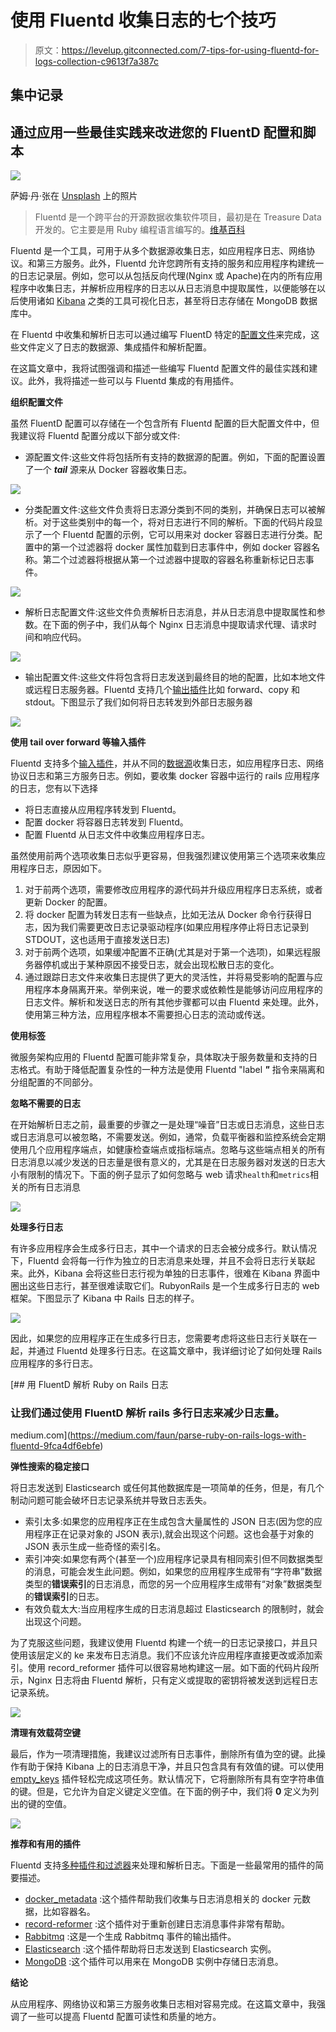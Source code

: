 # 使用 Fluentd 收集日志的七个技巧

> 原文：<https://levelup.gitconnected.com/7-tips-for-using-fluentd-for-logs-collection-c9613f7a387c>

## 集中记录

## 通过应用一些最佳实践来改进您的 FluentD 配置和脚本

![](img/ff9dcf53084f8a5c229ad8de3c8fd2a4.png)

萨姆·丹·张在 [Unsplash](https://unsplash.com?utm_source=medium&utm_medium=referral) 上的照片

> Fluentd 是一个跨平台的开源数据收集软件项目，最初是在 Treasure Data 开发的。它主要是用 Ruby 编程语言编写的。[维基百科](https://en.wikipedia.org/wiki/Fluentd)

Fluentd 是一个工具，可用于从多个数据源收集日志，如应用程序日志、网络协议。和第三方服务。此外，Fluentd 允许您跨所有支持的服务和应用程序构建统一的日志记录层。例如，您可以从包括反向代理(Nginx 或 Apache)在内的所有应用程序中收集日志，并解析应用程序的日志以从日志消息中提取属性，以便能够在以后使用诸如 [Kibana](https://www.elastic.co/kibana) 之类的工具可视化日志，甚至将日志存储在 MongoDB 数据库中。

在 Fluentd 中收集和解析日志可以通过编写 FluentD 特定的[配置文件](https://docs.fluentd.org/configuration/config-file)来完成，这些文件定义了日志的数据源、集成插件和解析配置。

在这篇文章中，我将试图强调和描述一些编写 Fluentd 配置文件的最佳实践和建议。此外，我将描述一些可以与 Fluentd 集成的有用插件。

**组织配置文件**

虽然 FluentD 配置可以存储在一个包含所有 Fluentd 配置的巨大配置文件中，但我建议将 Fluentd 配置分成以下部分或文件:

*   源配置文件:这些文件将包括所有支持的数据源的配置。例如，下面的配置设置了一个 ***tail*** 源来从 Docker 容器收集日志。

![](img/2b0896581ce960dfa8fca05d66a84f0e.png)

*   分类配置文件:这些文件负责将日志源分类到不同的类别，并确保日志可以被解析。对于这些类别中的每一个，将对日志进行不同的解析。下面的代码片段显示了一个 Fluentd 配置的示例，它可以用来对 docker 容器日志进行分类。配置中的第一个过滤器将 docker 属性加载到日志事件中，例如 docker 容器名称。第二个过滤器将根据从第一个过滤器中提取的容器名称重新标记日志事件。

![](img/882bc840e4661ce6e65bb1b8ce5e514c.png)

*   解析日志配置文件:这些文件负责解析日志消息，并从日志消息中提取属性和参数。在下面的例子中，我们从每个 Nginx 日志消息中提取请求代理、请求时间和响应代码。

![](img/ebbb0187da66df7301c22150e17ab9ba.png)

*   输出配置文件:这些文件将包含将日志发送到最终目的地的配置，比如本地文件或远程日志服务器。Fluentd 支持几个[输出插件](https://docs.fluentd.org/output)比如 forward、copy 和 stdout。下图显示了我们如何将日志转发到外部日志服务器

![](img/22bab54e95ae6dec52111ed0c9675473.png)

**使用 tail over forward 等输入插件**

Fluentd 支持多个[输入插件](https://docs.fluentd.org/input)，并从不同的[数据源](https://www.fluentd.org/datasources)收集日志，如应用程序日志、网络协议日志和第三方服务日志。例如，要收集 docker 容器中运行的 rails 应用程序的日志，您有以下选择

*   将日志直接从应用程序转发到 Fluentd。
*   配置 docker 将容器日志转发到 Fluentd。
*   配置 Fluentd 从日志文件中收集应用程序日志。

虽然使用前两个选项收集日志似乎更容易，但我强烈建议使用第三个选项来收集应用程序日志，原因如下。

1.  对于前两个选项，需要修改应用程序的源代码并升级应用程序日志系统，或者更新 Docker 的配置。
2.  将 docker 配置为转发日志有一些缺点，比如无法从 Docker 命令行获得日志，因为我们需要更改日志记录驱动程序(如果应用程序停止将日志记录到 STDOUT，这也适用于直接发送日志)
3.  对于前两个选项，如果缓冲配置不正确(尤其是对于第一个选项)，如果远程服务器停机或出于某种原因不接受日志，就会出现松散日志的变化。
4.  通过跟踪日志文件来收集日志提供了更大的灵活性，并将易受影响的配置与应用程序本身隔离开来。举例来说，唯一的要求或依赖性是能够访问应用程序的日志文件。解析和发送日志的所有其他步骤都可以由 Fluentd 来处理。此外，使用第三种方法，应用程序根本不需要担心日志的流动或传送。

**使用标签**

微服务架构应用的 Fluentd 配置可能非常复杂，具体取决于服务数量和支持的日志格式。有助于降低配置复杂性的一种方法是使用 Fluentd "label ***"*** 指令来隔离和分组配置的不同部分。

**忽略不需要的日志**

在开始解析日志之前，最重要的步骤之一是处理“噪音”日志或日志消息，这些日志或日志消息可以被忽略，不需要发送。例如，通常，负载平衡器和监控系统会定期使用几个应用程序端点，如健康检查端点或指标端点。忽略与这些端点相关的所有日志消息以减少发送的日志量是很有意义的，尤其是在日志服务器对发送的日志大小有限制的情况下。下面的例子显示了如何忽略与 web 请求`health`和`metrics`相关的所有日志消息

![](img/65102198c16849eedc2afa3613558912.png)

**处理多行日志**

有许多应用程序会生成多行日志，其中一个请求的日志会被分成多行。默认情况下，Fluentd 会将每一行作为独立的日志消息来处理，并且不会将日志行关联起来。此外，Kibana 会将这些日志行视为单独的日志事件，很难在 Kibana 界面中圈出这些日志行，甚至很难读取它们。RubyonRails 是一个生成多行日志的 web 框架。下图显示了 Kibana 中 Rails 日志的样子。

![](img/28fe85cfed8f06c0ed29a0b737143b6c.png)

因此，如果您的应用程序正在生成多行日志，您需要考虑将这些日志行关联在一起，并通过 Fluentd 处理多行日志。在这篇文章中，我详细讨论了如何处理 Rails 应用程序的多行日志。

[](https://medium.com/faun/parse-ruby-on-rails-logs-with-fluentd-9fca4df6ebfe) [## 用 FluentD 解析 Ruby on Rails 日志

### 让我们通过使用 FluentD 解析 rails 多行日志来减少日志量。

medium.com](https://medium.com/faun/parse-ruby-on-rails-logs-with-fluentd-9fca4df6ebfe) 

**弹性搜索的稳定接口**

将日志发送到 Elasticsearch 或任何其他数据库是一项简单的任务，但是，有几个制动问题可能会破坏日志记录系统并导致日志丢失。

*   索引太多:如果您的应用程序正在生成包含大量属性的 JSON 日志(因为您的应用程序正在记录对象的 JSON 表示),就会出现这个问题。这也会基于对象的 JSON 表示生成一些奇怪的索引名。
*   索引冲突:如果您有两个(甚至一个)应用程序记录具有相同索引但不同数据类型的消息，可能会发生此问题。例如，如果您的应用程序生成带有“字符串”数据类型的**错误索引**的日志消息，而您的另一个应用程序生成带有“对象”数据类型的**错误索引**的日志。
*   有效负载太大:当应用程序生成的日志消息超过 Elasticsearch 的限制时，就会出现这个问题。

为了克服这些问题，我建议使用 Fluentd 构建一个统一的日志记录接口，并且只使用该层定义的 ke 来发布日志消息。我们不应该允许应用程序直接更改或添加索引。使用 record_reformer 插件可以很容易地构建这一层。如下面的代码片段所示，Nginx 日志将由 Fluentd 解析，只有定义或提取的密钥将被发送到远程日志记录系统。

![](img/ebbb0187da66df7301c22150e17ab9ba.png)

**清理有效载荷空键**

最后，作为一项清理措施，我建议过滤所有日志事件，删除所有值为空的键。此操作有助于保持 Kibana 上的日志消息干净，并且只包含具有有效值的键。可以使用 [empty_keys](https://github.com/wshihadeh/fluent-plugin-filter_empty_keys) 插件轻松完成这项任务。默认情况下，它将删除所有具有空字符串值的键。但是，它允许为自定义键定义空值。在下面的例子中，我们将 **0** 定义为列出的键的空值。

![](img/4b49ae1f58afd4722fcc5ec2d97d6947.png)

**推荐和有用的插件**

Fluentd 支持[多种插件和过滤器](https://www.fluentd.org/plugins)来处理和解析日志。下面是一些最常用的插件的简要描述。

*   [docker_metadata](https://github.com/wshihadeh/fluent-plugin-filter-docker_metadata) :这个插件帮助我们收集与日志消息相关的 docker 元数据，比如容器名。
*   [record-reformer](https://github.com/sonots/fluent-plugin-record-reformer) :这个插件对于重新创建日志消息事件非常有帮助。
*   [Rabbitmq](https://github.com/nttcom/fluent-plugin-rabbitmq) :这是一个生成 Rabbitmq 事件的输出插件。
*   [Elasticsearch](https://github.com/uken/fluent-plugin-elasticsearch) :这个插件帮助将日志发送到 Elasticsearch 实例。
*   [MongoDB](https://github.com/fluent/fluent-plugin-mongo) :这个插件可以用来在 MongoDB 实例中存储日志消息。

**结论**

从应用程序、网络协议和第三方服务收集日志相对容易完成。在这篇文章中，我强调了一些可以提高 Fluentd 配置可读性和质量的地方。